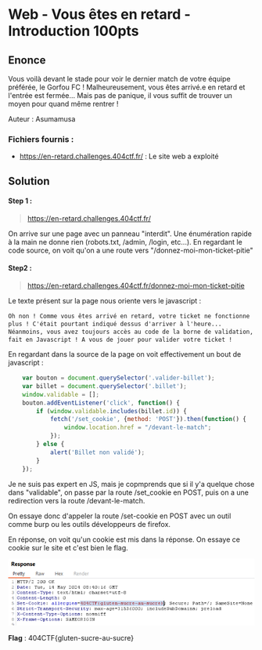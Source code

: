 # Web - Vous êtes en retard - Introduction 100pts

## Enonce 

Vous voilà devant le stade pour voir le dernier match de votre équipe préférée, le Gorfou FC !
Malheureusement, vous êtes arrivé.e en retard et l'entrée est fermée... Mais pas de panique, il vous suffit de trouver un moyen pour quand même rentrer !

Auteur : Asumamusa

### Fichiers fournis :

- https://en-retard.challenges.404ctf.fr/ : Le site web a exploité

## Solution

#### Step 1 :
> https://en-retard.challenges.404ctf.fr/ 

On arrive sur une page avec un panneau "interdit". Une énumération rapide à la main ne donne rien (robots.txt, /admin, /login, etc...).
En regardant le code source, on voit qu'on a une route vers "/donnez-moi-mon-ticket-pitie"

#### Step2 :
> https://en-retard.challenges.404ctf.fr/donnez-moi-mon-ticket-pitie

Le texte présent sur la page nous oriente vers le javascript :

```
Oh non ! Comme vous êtes arrivé en retard, votre ticket ne fonctionne plus ! C'était pourtant indiqué dessus d'arriver à l'heure...
Néanmoins, vous avez toujours accès au code de la borne de validation, fait en Javascript ! A vous de jouer pour valider votre ticket !
```

En regardant dans la source de la page on voit effectivement un bout de javascript :

```js
    var bouton = document.querySelector('.valider-billet');
    var billet = document.querySelector('.billet');
    window.validable = [];
    bouton.addEventListener('click', function() {
        if (window.validable.includes(billet.id)) {
            fetch('/set_cookie', {method: 'POST'}).then(function() {
                window.location.href = "/devant-le-match";
            });
        } else {
            alert('Billet non validé');
        }
    });
```

Je ne suis pas expert en JS, mais je copmprends que si il y'a quelque chose dans "validable", on passe par la route /set_cookie en POST, puis on a une redirection vers la route /devant-le-match.

On essaye donc d'appeler la route /set-cookie en POST avec un outil comme burp ou les outils développeurs de firefox.

En réponse, on voit qu'un cookie est mis dans la réponse. On essaye ce cookie sur le site et c'est bien le flag.

![Cookie en réponse](wu_img/cookie_reponse.png)

**Flag** : 404CTF{gluten-sucre-au-sucre}
